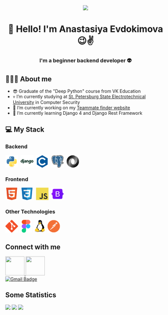 <div id="header" align="center">
  <img src="https://media4.giphy.com/media/v1.Y2lkPTc5MGI3NjExdXA1MzBoNTBlY3M2emNsZW1oamQxeWtyYWRhMWNoZ3V6NGF2bWluOSZlcD12MV9pbnRlcm5hbF9naWZfYnlfaWQmY3Q9cw/MxZKME5mbgeXckKp14/giphy.gif" width="200"/>
  <h1>👋 Hello! I'm Anastasiya Evdokimova 😉✌️</h1>
  <h3>I'm a beginner backend developer 👽</h3>
</div>

<div class='about_me'>
  <h2>👩🏼‍🎓 About me</h2>
  <ul>
    <li>😎 Graduate of the "Deep Python" course from VK Education
    <li>💀 I’m currently studying at <a href='https://etu.ru/'>St. Petersburg State Electrotechnical University</a> in Computer Security</li>
    <li>🔭 I’m currently working on my <a href='https://github.com/EvdokimovaA/teammate_finder_backend'>Teammate finder website</a></li>
    <li>📝 I’m currently learning Django 4 and Django Rest Framework</li>
  </ul>  
  
  <h2>💻 My Stack</h2>
  <h3>Backend</h3>
  <img src="https://github.com/devicons/devicon/blob/master/icons/python/python-original.svg" title="Python" alt="Python" width="40" height="40"/>&nbsp
  <img src="https://github.com/devicons/devicon/blob/master/icons/django/django-plain-wordmark.svg" title="Django" alt="Django" width="40" height="40"/>&nbsp
  <img src="https://github.com/devicons/devicon/blob/master/icons/c/c-plain.svg" title="C" alt="C" width="40" height="40"/>&nbsp
  <img src="https://github.com/devicons/devicon/blob/master/icons/postgresql/postgresql-original.svg" title="postgresql" alt="postgresql" width="40" height="40"/>&nbsp
  <img src="https://github.com/devicons/devicon/blob/master/icons/json/json-original.svg" title="json" alt="json" width="40" height="40"/>&nbsp
  
  <h3>Frontend</h3>
  <img src="https://github.com/devicons/devicon/blob/master/icons/html5/html5-original.svg" title="html5" alt="html5" width="40" height="40"/>&nbsp
  <img src="https://github.com/devicons/devicon/blob/master/icons/css3/css3-original.svg" title="css" alt="css" width="40" height="40"/>&nbsp
  <img src="https://github.com/devicons/devicon/blob/master/icons/javascript/javascript-original.svg" title="javascript" alt="javascript" width="40" height="40"/>&nbsp
  <img src="https://github.com/devicons/devicon/blob/master/icons/bootstrap/bootstrap-original.svg" title="Bootstrap" alt="Bootstrap" width="40" height="40"/>&nbsp
  
  <h3>Other Technologies</h3>
  
  <img src="https://github.com/devicons/devicon/blob/master/icons/git/git-original.svg" title="git" alt="git" width="40" height="40"/>
  <img src="https://github.com/devicons/devicon/blob/master/icons/figma/figma-original.svg" title="figma" alt="figma" width="40" height="40"/>
  <img src="https://github.com/devicons/devicon/blob/master/icons/linux/linux-original.svg" title="linux" alt="linux" width="40" height="40"/>
  <img src="https://github.com/devicons/devicon/blob/master/icons/postman/postman-original.svg" title="postman" alt="postman" width="40" height="40"/><br>

  <h2>Connect with me</h2>
    <a href="https://t.me/nastya_varilla">
      <img src="https://cdn-icons-png.flaticon.com/512/2111/2111646.png" width="60" height="60"/>
    </a>
    <a href="https://vk.com/nastya_varilla">
      <img src="https://cdn-icons-png.flaticon.com/512/145/145813.png" width="60" height="60"/>
    </a><br>
    <a href="mailto:evdokimova.anastasiya02@gmail.com">
      <img src="https://img.shields.io/badge/-evdokimova.anastasiya02@gmail.com-c14438?style=flat-square&logo=Gmail&logoColor=white" height="30" alt="Gmail Badge"/>
    </a><br>
  
  <h2>Some Statistics</h2>
  <img src="http://github-profile-summary-cards.vercel.app/api/cards/profile-details?username=EvdokimovaA&theme=algolia" width="1000"/>
  <img src="http://github-profile-summary-cards.vercel.app/api/cards/repos-per-language?username=EvdokimovaA&theme=algolia" width="500"/>
  <img src="http://github-profile-summary-cards.vercel.app/api/cards/most-commit-language?username=EvdokimovaA&theme=algolia" width="500"/>
</div>
<!--
**EvdokimovaA/EvdokimovaA** is a ✨ _special_ ✨ repository because its `README.md` (this file) appears on your GitHub profile.

Here are some ideas to get you started:

- 🔭 I’m currently working on ...
- 🌱 I’m currently learning ...
- 👯 I’m looking to collaborate on ...
- 🤔 I’m looking for help with ...
- 💬 Ask me about ...
- 📫 How to reach me: ...
- 😄 Pronouns: ...
- ⚡ Fun fact: ...
-->
